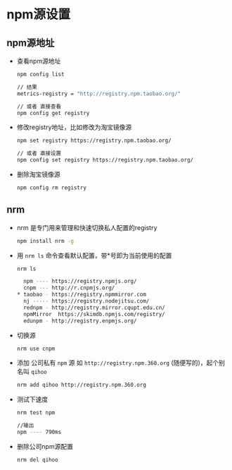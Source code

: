 # npm源设置

## npm源地址

+ 查看npm源地址

  ```bash
  npm config list

  // 结果
  metrics-registry = "http://registry.npm.taobao.org/"

  // 或者 直接查看
  npm config get registry
  ```

+ 修改registry地址，比如修改为淘宝镜像源

  ```bash
  npm set registry https://registry.npm.taobao.org/

  // 或者 直接设置
  npm config set registry https://registry.npm.taobao.org/
  ```

+ 删除淘宝镜像源

  ```bash
  npm config rm registry
  ```

## nrm

+ nrm 是专门用来管理和快速切换私人配置的registry

  ```bash
  npm install nrm -g
  ```

+ 用 `nrm ls` 命令查看默认配置，带\*号即为当前使用的配置

  ```bash
  nrm ls

    npm ---- https://registry.npmjs.org/
    cnpm --- http://r.cnpmjs.org/
  * taobao - https://registry.npmmirror.com
    nj ----- https://registry.nodejitsu.com/
    rednpm - http://registry.mirror.cqupt.edu.cn/
    npmMirror  https://skimdb.npmjs.com/registry/
    edunpm - http://registry.enpmjs.org/
  ```

+ 切换源

  ```bash
  nrm use cnpm
  ```

+ 添加 公司私有 `npm` 源 如 `http://registry.npm.360.org` (随便写的)，起个别名叫 `qihoo`

  ```bash
  nrm add qihoo http://registry.npm.360.org
  ```

+ 测试下速度

  ```bash
  nrm test npm

  //输出
  npm ---- 790ms
  ```

+ 删除公司npm源配置

  ```bash
  nrm del qihoo
  ```
